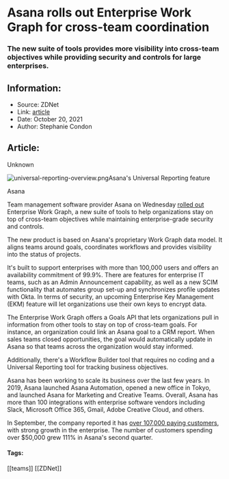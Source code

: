 # Asana rolls out Enterprise Work Graph for cross-team coordination
### The new suite of tools provides more visibility into cross-team objectives while providing security and controls for large enterprises.

## Information:
+ Source: ZDNet
+ Link: [article](https://www.zdnet.com/article/asana-rolls-out-enterprise-work-graph-for-cross-team-coordination/)
+ Date: October 20, 2021
+ Author: Stephanie Condon


## Article:
Unknown

![universal-reporting-overview.png](https://www.zdnet.com/a/img/resize/286bac28f607da95da0f69e0232b9eacc09cd2c6/2021/10/20/32ed1e1d-004e-4eac-a3d8-6ec13309d7e6/universal-reporting-overview.png?width=1200&fit=bounds&auto=webp)Asana's Universal Reporting feature


 Asana
 
Team management software provider Asana on Wednesday [rolled out](https://asana.com/press/releases/pr/asana-enterprise-work-graph-helping-the-worlds-largest-organizations-achieve-clarity-in-unclear-times/3d3fd504-acc4-4798-9e1e-249f7c11baf6) Enterprise Work Graph, a new suite of tools to help organizations stay on top of cross-team objectives while maintaining enterprise-grade security and controls. 

The new product is based on Asana's proprietary Work Graph data model. It aligns teams around goals, coordinates workflows and provides visibility into the status of projects. 

It's built to support enterprises with more than 100,000 users and offers an availability commitment of 99.9%. There are features for enterprise IT teams, such as an Admin Announcement capability, as well as a new SCIM functionality that automates group set-up and synchronizes profile updates with Okta. In terms of security, an upcoming Enterprise Key Management (EKM) feature will let organizations use their own keys to encrypt data.

The Enterprise Work Graph offers a Goals API that lets organizations pull in information from other tools to stay on top of cross-team goals. For instance, an organization could link an Asana goal to a CRM report. When sales teams closed opportunities, the goal would automatically update in Asana so that teams across the organization would stay informed.

Additionally, there's a Workflow Builder tool that requires no coding and a Universal Reporting tool for tracking business objectives.

Asana has been working to scale its business over the last few years. In 2019, Asana launched Asana Automation, opened a new office in Tokyo, and launched Asana for Marketing and Creative Teams. Overall, Asana has more than 100 integrations with enterprise software vendors including Slack, Microsoft Office 365, Gmail, Adobe Creative Cloud, and others.

In September, the company reported it has [over 107,000 paying customers](https://www.zdnet.com/article/asana-beats-expectations-for-q2-reports-record-revenue/), with strong growth in the enterprise. The number of customers spending over $50,000 grew 111% in Asana's second quarter. 





#### Tags:
[[teams]] [[ZDNet]]
